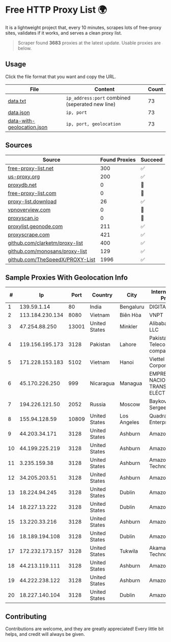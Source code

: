 
# Free HTTP Proxy List 🌍

It is a lightweight project that, every 10 minutes, scrapes lots of free-proxy sites, validates if it works, and serves a clean proxy list.


> Scraper found **3683** proxies at the latest update. Usable proxies are below.

## Usage

Click the file format that you want and copy the URL.


|File|Content|Count|
|----|-------|-----|
|[data.txt](https://raw.githubusercontent.com/themiralay/Proxy-List-World/master/data.txt)|`ip_address:port` combined (seperated new line)|73|
|[data.json](https://raw.githubusercontent.com/themiralay/Proxy-List-World/master/data.json)|`ip, port`|73|
|[data-with-geolocation.json](https://raw.githubusercontent.com/themiralay/Proxy-List-World/master/data-with-geolocation.json)|`ip, port, geolocation`|73|

## Sources

|Source|Found Proxies|Succeed|
|------|-------------|-------|
|[free-proxy-list.net](https://free-proxy-list.net)|300|✅|
|[us-proxy.org](https://www.us-proxy.org)|200|✅|
|[proxydb.net](http://proxydb.net)|0|🚫|
|[free-proxy-list.com](https://free-proxy-list.com/?page=&port=&type%5B%5D=http&type%5B%5D=https&up_time=0&search=Search)|0|🚫|
|[proxy-list.download](https://www.proxy-list.download/HTTP)|26|✅|
|[vpnoverview.com](https://vpnoverview.com/privacy/anonymous-browsing/free-proxy-servers)|0|🚫|
|[proxyscan.io](https://www.proxyscan.io)|0|🚫|
|[proxylist.geonode.com](https://proxylist.geonode.com/api/proxy-list?limit=300&page=1&sort_by=lastChecked&sort_type=desc&protocols=http,https)|211|✅|
|[proxyscrape.com](https://api.proxyscrape.com/v2/?request=displayproxies&protocol=http&timeout=10000&country=all&ssl=all&anonymity=all)|421|✅|
|[github.com/clarketm/proxy-list](https://raw.githubusercontent.com/clarketm/proxy-list/master/proxy-list-raw.txt)|400|✅|
|[github.com/monosans/proxy-list](https://raw.githubusercontent.com/monosans/proxy-list/main/proxies/http.txt)|129|✅|
|[github.com/TheSpeedX/PROXY-List](https://raw.githubusercontent.com/TheSpeedX/PROXY-List/master/http.txt)|1996|✅|


## Sample Proxies With Geolocation Info

|#|Ip|Port|Country|City|Internet Service Provider|
|-|--|----|-------|----|-------------------------|
|1|139.59.1.14|80|India|Bengaluru|DIGITALOCEAN|
|2|113.184.230.134|8080|Vietnam|Biên Hòa|VNPT|
|3|47.254.88.250|13001|United States|Minkler|Alibaba Cloud LLC|
|4|119.156.195.173|3128|Pakistan|Lahore|Pakistan Telecommuication company limited|
|5|171.228.153.183|5102|Vietnam|Hanoi|Viettel Corporation|
|6|45.170.226.250|999|Nicaragua|Managua|EMPRESA NACIONAL DE TRANSMISIÓN ELÉCTRICA|
|7|194.226.121.50|2052|Russia|Moscow|Baykov Ilya Sergeevich|
|8|155.94.128.59|10809|United States|Los Angeles|QuadraNet Enterprises LLC|
|9|44.203.34.171|3128|United States|Ashburn|Amazon.com|
|10|44.199.225.219|3128|United States|Ashburn|Amazon.com|
|11|3.235.159.38|3128|United States|Ashburn|Amazon Technologies Inc.|
|12|34.205.203.51|3128|United States|Ashburn|Amazon.com, Inc.|
|13|18.224.94.245|3128|United States|Dublin|Amazon.com, Inc.|
|14|18.227.13.222|3128|United States|Dublin|Amazon.com, Inc.|
|15|13.220.33.216|3128|United States|Ashburn|Amazon.com, Inc.|
|16|18.189.194.108|3128|United States|Dublin|Amazon.com, Inc.|
|17|172.232.173.157|3128|United States|Tukwila|Akamai Technologies, Inc.|
|18|44.213.119.111|3128|United States|Ashburn|Amazon.com|
|19|44.222.238.122|3128|United States|Ashburn|Amazon.com|
|20|18.227.140.104|3128|United States|Dublin|Amazon.com, Inc.|



## Contributing

Contributions are welcome, and they are greatly appreciated! Every
little bit helps, and credit will always be given.

